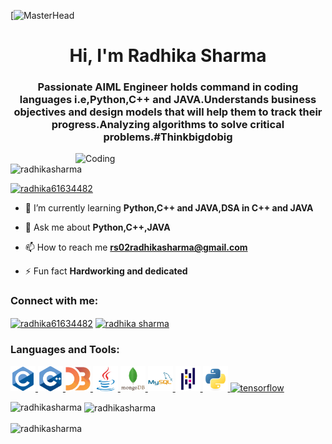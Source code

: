 [![MasterHead](https://i.pinimg.com/originals/7a/9b/80/7a9b8077fd3b55d8ab72bdb6864f9448.gif)
<h1 align="center">Hi, I'm Radhika Sharma</h1>
<h3 align="center">Passionate AIML Engineer holds command in coding languages i.e,Python,C++ and JAVA.Understands business objectives and design models that will help them to track their progress.Analyzing algorithms to solve critical problems.#Thinkbigdobig</h3>
<img align="right" alt="Coding" width="400" src="https://i.pinimg.com/originals/ae/7c/d0/ae7cd05d9438e3a42f955718affa1c9b.gif"

<p align="left"> <img src="https://komarev.com/ghpvc/?username=radhikasharma&label=Profile%20views&color=0e75b6&style=flat" alt="radhikasharma" /> </p>

<p align="left"> <a href="https://twitter.com/radhika61634482" target="blank"><img src="https://img.shields.io/twitter/follow/radhika61634482?logo=twitter&style=for-the-badge" alt="radhika61634482" /></a> </p>

- 🌱 I’m currently learning **Python,C++ and JAVA,DSA in C++ and JAVA**

- 💬 Ask me about **Python,C++,JAVA**

- 📫 How to reach me **rs02radhikasharma@gmail.com**

- ⚡ Fun fact **Hardworking and dedicated**

<h3 align="left">Connect with me:</h3>
<p align="left">
<a href="https://twitter.com/radhika61634482" target="blank"><img align="center" src="https://raw.githubusercontent.com/rahuldkjain/github-profile-readme-generator/master/src/images/icons/Social/twitter.svg" alt="radhika61634482" height="30" width="40" /></a>
<a href="https://linkedin.com/in/radhika sharma" target="blank"><img align="center" src="https://raw.githubusercontent.com/rahuldkjain/github-profile-readme-generator/master/src/images/icons/Social/linked-in-alt.svg" alt="radhika sharma" height="30" width="40" /></a>
</p>

<h3 align="left">Languages and Tools:</h3>
<p align="left"> <a href="https://www.cprogramming.com/" target="_blank" rel="noreferrer"> <img src="https://raw.githubusercontent.com/devicons/devicon/master/icons/c/c-original.svg" alt="c" width="40" height="40"/> </a> <a href="https://www.w3schools.com/cpp/" target="_blank" rel="noreferrer"> <img src="https://raw.githubusercontent.com/devicons/devicon/master/icons/cplusplus/cplusplus-original.svg" alt="cplusplus" width="40" height="40"/> </a> <a href="https://d3js.org/" target="_blank" rel="noreferrer"> <img src="https://raw.githubusercontent.com/devicons/devicon/master/icons/d3js/d3js-original.svg" alt="d3js" width="40" height="40"/> </a> <a href="https://www.java.com" target="_blank" rel="noreferrer"> <img src="https://raw.githubusercontent.com/devicons/devicon/master/icons/java/java-original.svg" alt="java" width="40" height="40"/> </a> <a href="https://www.mongodb.com/" target="_blank" rel="noreferrer"> <img src="https://raw.githubusercontent.com/devicons/devicon/master/icons/mongodb/mongodb-original-wordmark.svg" alt="mongodb" width="40" height="40"/> </a> <a href="https://www.mysql.com/" target="_blank" rel="noreferrer"> <img src="https://raw.githubusercontent.com/devicons/devicon/master/icons/mysql/mysql-original-wordmark.svg" alt="mysql" width="40" height="40"/> </a> <a href="https://pandas.pydata.org/" target="_blank" rel="noreferrer"> <img src="https://raw.githubusercontent.com/devicons/devicon/2ae2a900d2f041da66e950e4d48052658d850630/icons/pandas/pandas-original.svg" alt="pandas" width="40" height="40"/> </a> <a href="https://www.python.org" target="_blank" rel="noreferrer"> <img src="https://raw.githubusercontent.com/devicons/devicon/master/icons/python/python-original.svg" alt="python" width="40" height="40"/> </a> <a href="https://www.tensorflow.org" target="_blank" rel="noreferrer"> <img src="https://www.vectorlogo.zone/logos/tensorflow/tensorflow-icon.svg" alt="tensorflow" width="40" height="40"/> </a> </p>

<p><img align="left" src="https://github-readme-stats.vercel.app/api/top-langs?username=radhikasharma&show_icons=true&locale=en&layout=compact" alt="radhikasharma" /></p>

<p>&nbsp;<img align="center" src="https://github-readme-stats.vercel.app/api?username=radhikasharma&show_icons=true&locale=en" alt="radhikasharma" /></p>

<p><img align="center" src="https://github-readme-streak-stats.herokuapp.com/?user=radhikasharma&" alt="radhikasharma" /></p>
